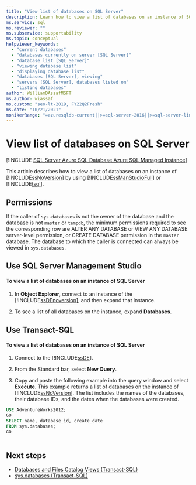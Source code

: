 ```yaml
---
title: "View list of databases on SQL Server"
description: Learn how to view a list of databases on an instance of SQL Server by using SQL Server Management Studio or Transact-SQL.
ms.service: sql
ms.reviewer: ""
ms.subservice: supportability
ms.topic: conceptual
helpviewer_keywords: 
  - "current databases"
  - "databases currently on server [SQL Server]"
  - "database list [SQL Server]"
  - "viewing database list"
  - "displaying database list"
  - "databases [SQL Server], viewing"
  - "servers [SQL Server], databases listed on"
  - "listing databases"
author: WilliamDAssafMSFT
ms.author: wiassaf
ms.custom: "seo-lt-2019, FY22Q2Fresh"
ms.date: "10/21/2021"
monikerRange: "=azuresqldb-current||>=sql-server-2016||>=sql-server-linux-2017||=azuresqldb-mi-current"
---
```


# View list of databases on SQL Server

[!INCLUDE [SQL Server Azure SQL Database Azure SQL Managed Instance](../../includes/applies-to-version/sql-asdb-asdbmi.md)]

This article describes how to view a list of databases on an instance of [!INCLUDE[ssNoVersion](../../includes/ssnoversion-md.md)] by using [!INCLUDE[ssManStudioFull](../../includes/ssmanstudiofull-md.md)] or [!INCLUDE[tsql](../../includes/tsql-md.md)].  
 
## <a name="Security"></a><a name="Permissions"></a> Permissions  
 If the caller of `sys.databases` is not the owner of the database and the database is not `master` or `tempdb`, the minimum permissions required to see the corresponding row are ALTER ANY DATABASE or VIEW ANY DATABASE server-level permission, or CREATE DATABASE permission in the `master` database. The database to which the caller is connected can always be viewed in `sys.databases`.  
  
##  <a name="SSMSProcedure"></a> Use SQL Server Management Studio  
  
#### To view a list of databases on an instance of SQL Server  
  
1.  In **Object Explorer**, connect to an instance of the [!INCLUDE[ssDEnoversion](../../includes/ssdenoversion-md.md)], and then expand that instance.  
  
2.  To see a list of all databases on the instance, expand **Databases**.  
  
##  <a name="TsqlProcedure"></a> Use Transact-SQL  
  
#### To view a list of databases on an instance of SQL Server  
  
1.  Connect to the [!INCLUDE[ssDE](../../includes/ssde-md.md)].  
  
2.  From the Standard bar, select **New Query**.  
  
3.  Copy and paste the following example into the query window and select **Execute**. This example returns a list of databases on the instance of [!INCLUDE[ssNoVersion](../../includes/ssnoversion-md.md)]. The list includes the names of the databases, their database IDs, and the dates when the databases were created.  
  
```sql  
USE AdventureWorks2012;  
GO  
SELECT name, database_id, create_date  
FROM sys.databases;  
GO  
  
```  
  
## Next steps

 - [Databases and Files Catalog Views &#40;Transact-SQL&#41;](../../relational-databases/system-catalog-views/databases-and-files-catalog-views-transact-sql.md)   
 - [sys.databases &#40;Transact-SQL&#41;](../../relational-databases/system-catalog-views/sys-databases-transact-sql.md)  
  
  
